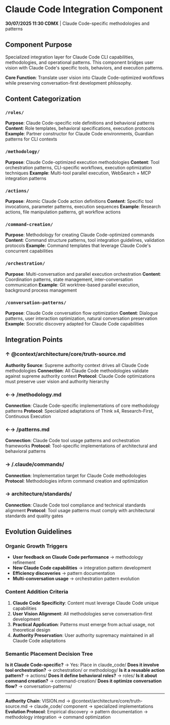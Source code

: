 # Claude Code Integration Component

**30/07/2025 11:30 CDMX** | Claude Code-specific methodologies and patterns

## Component Purpose

Specialized integration layer for Claude Code CLI capabilities, methodologies, and operational patterns. This component bridges user vision with Claude Code's specific tools, behaviors, and execution patterns.

**Core Function**: Translate user vision into Claude Code-optimized workflows while preserving conversation-first development philosophy.

## Content Categorization

### `/roles/`
**Purpose**: Claude Code-specific role definitions and behavioral patterns
**Content**: Role templates, behavioral specifications, execution protocols
**Example**: Partner constructor for Claude Code environments, Guardian patterns for CLI contexts

### `/methodology/`
**Purpose**: Claude Code-optimized execution methodologies
**Content**: Tool orchestration patterns, CLI-specific workflows, execution optimization techniques
**Example**: Multi-tool parallel execution, WebSearch + MCP integration patterns

### `/actions/`
**Purpose**: Atomic Claude Code action definitions
**Content**: Specific tool invocations, parameter patterns, execution sequences
**Example**: Research actions, file manipulation patterns, git workflow actions

### `/command-creation/`
**Purpose**: Methodology for creating Claude Code-optimized commands
**Content**: Command structure patterns, tool integration guidelines, validation protocols
**Example**: Command templates that leverage Claude Code's concurrent capabilities

### `/orchestration/`
**Purpose**: Multi-conversation and parallel execution orchestration
**Content**: Coordination patterns, state management, inter-conversation communication
**Example**: Git worktree-based parallel execution, background process management

### `/conversation-patterns/`
**Purpose**: Claude Code conversation flow optimization
**Content**: Dialogue patterns, user interaction optimization, natural conversation preservation
**Example**: Socratic discovery adapted for Claude Code capabilities

## Integration Points

### ↑ @context/architecture/core/truth-source.md
**Authority Source**: Supreme authority context drives all Claude Code methodologies
**Connection**: All Claude Code methodologies validate against supreme authority context
**Protocol**: Claude Code optimizations must preserve user vision and authority hierarchy

### ←→ /methodology.md
**Connection**: Claude Code-specific implementations of core methodology patterns
**Protocol**: Specialized adaptations of Think x4, Research-First, Continuous Execution

### ←→ /patterns.md
**Connection**: Claude Code tool usage patterns and orchestration frameworks
**Protocol**: Tool-specific implementations of architectural and behavioral patterns

### → /.claude/commands/
**Connection**: Implementation target for Claude Code methodologies
**Protocol**: Methodologies inform command creation and optimization

### → architecture/standards/
**Connection**: Claude Code tool compliance and technical standards alignment
**Protocol**: Tool usage patterns must comply with architectural standards and quality gates

## Evolution Guidelines

### Organic Growth Triggers
- **User feedback on Claude Code performance** → methodology refinement
- **New Claude Code capabilities** → integration pattern development
- **Efficiency discoveries** → pattern documentation
- **Multi-conversation usage** → orchestration pattern evolution

### Content Addition Criteria
1. **Claude Code Specificity**: Content must leverage Claude Code unique capabilities
2. **User Vision Alignment**: All methodologies serve conversation-first development
3. **Practical Application**: Patterns must emerge from actual usage, not theoretical design
4. **Authority Preservation**: User authority supremacy maintained in all Claude Code adaptations

### Semantic Placement Decision Tree
**Is it Claude Code-specific?** → Yes: Place in claude_code/
**Does it involve tool orchestration?** → orchestration/ or methodology/
**Is it a reusable action pattern?** → actions/
**Does it define behavioral roles?** → roles/
**Is it about command creation?** → command-creation/
**Does it optimize conversation flow?** → conversation-patterns/

---

**Authority Chain**: VISION.md → @context/architecture/core/truth-source.md → claude_code/ component → specialized implementations
**Evolution Protocol**: Empirical discovery → pattern documentation → methodology integration → command optimization